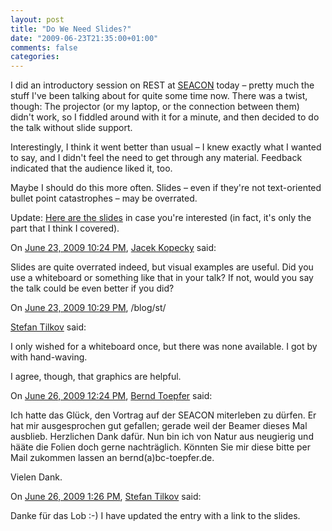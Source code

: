 ```yaml
---
layout: post
title: "Do We Need Slides?"
date: "2009-06-23T21:35:00+01:00"
comments: false
categories: 
---
```


<p>I did an introductory session on REST at <a href="http://www.sigs-datacom.de/sd/kongresse/seacon_2009/index.htm">SEACON</a> today – pretty much the stuff I've been talking about for quite some time now. There was a twist, though: The projector (or my laptop, or the connection between them) didn't work, so I fiddled around with it for a minute, and then decided to do the talk without slide support. </p>

<p>Interestingly, I think it went better than usual – I knew exactly what I wanted to say, and I didn't feel the need to get through any material. Feedback indicated that the audience liked it, too. </p>

<p>Maybe I should do this more often. Slides – even if they're not text-oriented bullet point catastrophes – may be overrated.</p>

<p>Update: <a href="/blog/st/presentations/2009/2009-06-22-REST--SEACON.pdf">Here are the slides</a> in case you're interested (in fact, it's only the part that I think I covered).</p>

<section class="comments">



<div class="comment" id="comment-2003">
On <a href="#comment-2003" title="Permalink to this comment">June 23, 2009 10:24 PM</a>, <a href="http://jacek.cz/blog/" title="http://jacek.cz/blog/" rel="nofollow">Jacek Kopecky</a>
said:
<p>Slides are quite overrated indeed, but visual examples are useful. Did you use a whiteboard or something like that in your talk? If not, would you say the talk could be even better if you did?</p>


<div class="comment" id="comment-2004">
On <a href="#comment-2004" title="Permalink to this comment">June 23, 2009 10:29 PM</a>, /blog/st/

<a href="/en/staff/st/">Stefan Tilkov</a>
said:
<p>I only wished for a whiteboard once, but there was none available. I got by with hand-waving.</p>

<p>I agree, though, that graphics are helpful.</p>


<div class="comment" id="comment-2005">
On <a href="#comment-2005" title="Permalink to this comment">June 26, 2009 12:24 PM</a>, <a href="http://www.bctoepfer.de" title="http://www.bctoepfer.de" rel="nofollow">Bernd Toepfer</a>
said:
<p>Ich hatte das Glück, den Vortrag auf der SEACON miterleben zu dürfen. Er hat mir ausgesprochen gut gefallen; gerade weil der Beamer dieses Mal ausblieb. Herzlichen Dank dafür. Nun bin ich von Natur aus neugierig und hääte die Folien doch gerne nachträglich. Könnten Sie mir diese bitte per Mail zukommen lassen an bernd(a)bc-toepfer.de.</p>

<p>Vielen Dank.</p>


<div class="comment" id="comment-2006">
On <a href="#comment-2006" title="Permalink to this comment">June 26, 2009  1:26 PM</a>, <a href="/en/staff/st/">Stefan Tilkov</a>
said:
<p>Danke für das Lob :-) I have updated the entry with a link to the slides.</p>


</section>

